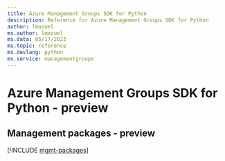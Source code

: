 ```yaml
---
title: Azure Management Groups SDK for Python
description: Reference for Azure Management Groups SDK for Python
author: lmazuel
ms.author: lmazuel
ms.data: 05/17/2023
ms.topic: reference
ms.devlang: python
ms.service: managementgroups
---
```

# Azure Management Groups SDK for Python - preview

## Management packages - preview
[!INCLUDE [mgmt-packages](management-groups-mgmt-index.md)]